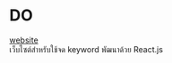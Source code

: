 # DO

[website](https://636aa06aa5aa1700af9b2e9b--super-begonia-edbf97.netlify.app/) <br/>
เว็บไซต์สำหรับใช้จด keyword
พัฒนาด้วย React.js
